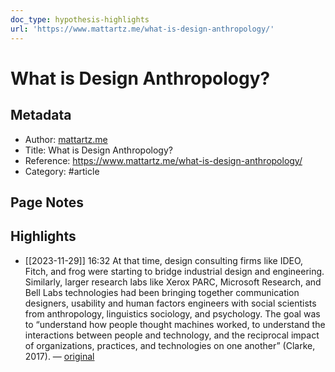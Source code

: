 ```yaml
---
doc_type: hypothesis-highlights
url: 'https://www.mattartz.me/what-is-design-anthropology/'
---
```


# What is Design Anthropology?

## Metadata
- Author: [mattartz.me]()
- Title: What is Design Anthropology?
- Reference: https://www.mattartz.me/what-is-design-anthropology/
- Category: #article

## Page Notes
## Highlights
- [[2023-11-29]] 16:32 At that time, design consulting firms like IDEO, Fitch, and frog were starting to bridge industrial design and engineering. Similarly, larger research labs like Xerox PARC, Microsoft Research, and Bell Labs technologies had been bringing together communication designers, usability and human factors engineers with social scientists from anthropology, linguistics sociology, and psychology. The goal was to “understand how people thought machines worked, to understand the interactions between people and technology, and the reciprocal impact of organizations, practices, and technologies on one another” (Clarke, 2017). — [original](https://hyp.is/iN03WI7MEe6Pd5NdAc8d7g/www.mattartz.me/what-is-design-anthropology/)




